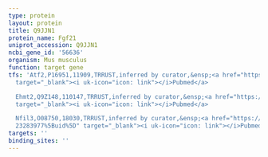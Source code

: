 ```yaml
---
type: protein
layout: protein
title: Q9JJN1
protein_name: Fgf21
uniprot_accession: Q9JJN1
ncbi_gene_id: '56636'
organism: Mus musculus
function: target gene
tfs: 'Atf2,P16951,11909,TRRUST,inferred by curator,&ensp;<a href="https://www.ncbi.nlm.nih.gov/pubmed/?term=25055037%5Buid%5D"
  target="_blank"><i uk-icon="icon: link"></i>Pubmed</a>

  Ehmt2,Q9Z148,110147,TRRUST,inferred by curator,&ensp;<a href="https://www.ncbi.nlm.nih.gov/pubmed/?term=23283977%5Buid%5D"
  target="_blank"><i uk-icon="icon: link"></i>Pubmed</a>

  Nfil3,O08750,18030,TRRUST,inferred by curator,&ensp;<a href="https://www.ncbi.nlm.nih.gov/pubmed/?term=20851878;
  23283977%5Buid%5D" target="_blank"><i uk-icon="icon: link"></i>Pubmed</a>'
targets: ''
binding_sites: ''
---
```

